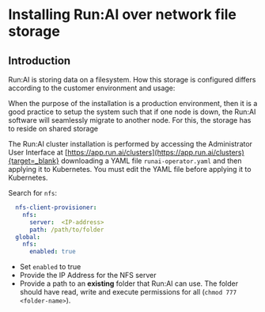 # Installing Run:AI over network file storage

## Introduction

Run:AI is storing data on a filesystem. How this storage is configured differs according to the customer environment and usage:

When the purpose of the installation is a production environment, then it is a good practice to setup the system such that if one node is down, the Run:AI software will seamlessly migrate to another node. For this, the storage has to reside on shared storage

The Run:AI cluster installation is performed by accessing the Administrator User Interface at [https://app.run.ai/clusters](https://app.run.ai/clusters){target=_blank} downloading a YAML file ``runai-operator.yaml`` and then applying it to Kubernetes. You must edit the YAML file before applying it to Kubernetes. 

Search for ``nfs``:

``` yaml
  nfs-client-provisioner:
    nfs:
      server:  <IP-address>
      path: /path/to/folder
  global:
    nfs:
      enabled: true
``` 


* Set ``enabled`` to true 
* Provide the  IP Address for the NFS server 
* Provide a path to an __existing__ folder that Run:AI can use. The folder should have read, write and execute permissions for all (``chmod 777 <folder-name>``).
